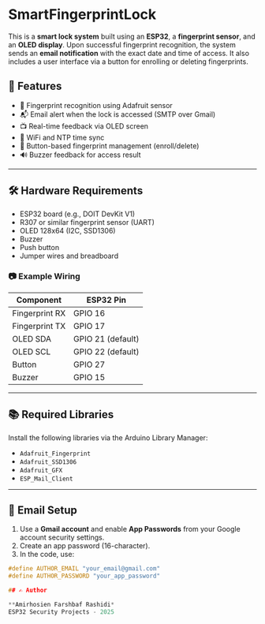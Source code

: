 # SmartFingerprintLock

This is a **smart lock system** built using an **ESP32**, a **fingerprint sensor**, and an **OLED display**. Upon successful fingerprint recognition, the system sends an **email notification** with the exact date and time of access. It also includes a user interface via a button for enrolling or deleting fingerprints.

## 🚀 Features

- 🔎 Fingerprint recognition using Adafruit sensor
- 📬 Email alert when the lock is accessed (SMTP over Gmail)
- 📺 Real-time feedback via OLED screen
- 📡 WiFi and NTP time sync
- 🔘 Button-based fingerprint management (enroll/delete)
- 🔊 Buzzer feedback for access result

---

## 🛠️ Hardware Requirements

- ESP32 board (e.g., DOIT DevKit V1)
- R307 or similar fingerprint sensor (UART)
- OLED 128x64 (I2C, SSD1306)
- Buzzer
- Push button
- Jumper wires and breadboard

### 📷 Example Wiring

| Component         | ESP32 Pin     |
|------------------|---------------|
| Fingerprint RX   | GPIO 16       |
| Fingerprint TX   | GPIO 17       |
| OLED SDA         | GPIO 21 (default) |
| OLED SCL         | GPIO 22 (default) |
| Button           | GPIO 27       |
| Buzzer           | GPIO 15       |

---

## 📚 Required Libraries

Install the following libraries via the Arduino Library Manager:

- `Adafruit_Fingerprint`
- `Adafruit_SSD1306`
- `Adafruit_GFX`
- `ESP_Mail_Client`

---

## 🔐 Email Setup

1. Use a **Gmail account** and enable **App Passwords** from your Google account security settings.
2. Create an app password (16-character).
3. In the code, use:

```cpp
#define AUTHOR_EMAIL "your_email@gmail.com"
#define AUTHOR_PASSWORD "your_app_password"

## ✍️ Author

**Amirhosien Farshbaf Rashidi*  
ESP32 Security Projects - 2025
